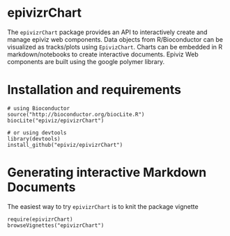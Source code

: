 # epivizrChart

The `epivizrChart` package provides an API to interactively create and manage epiviz web components. Data objects from R/Bioconductor can be visualized as tracks/plots using `EpivizChart`. Charts can be embedded in R markdown/notebooks to create interactive documents. Epiviz Web components are built using the google polymer library. 

# Installation and requirements

```{r}
# using Bioconductor
source("http://bioconductor.org/biocLite.R")
biocLite("epiviz/epivizrChart")

# or using devtools
library(devtools)
install_github("epiviz/epivizrChart")
```

# Generating interactive Markdown Documents

The easiest way to try `epivizrChart` is to knit the package vignette

```
require(epivizrChart)
browseVignettes("epivizrChart")
```
